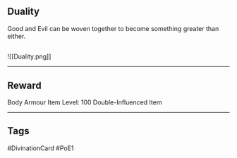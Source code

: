 ## Duality
Good and Evil can be woven together to become something greater than either.
## 
![[Duality.png]]

---
## Reward
Body Armour
Item Level: 100
Double-Influenced Item

---
## Tags
#DivinationCard
#PoE1